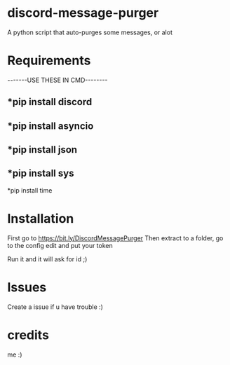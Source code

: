 # discord-message-purger
A python script that auto-purges some messages, or alot

# Requirements
-------USE THESE IN CMD--------


*pip install discord
-------------------------
*pip install asyncio
-------------------------
*pip install json
-------------------------
*pip install sys
-------------------------
*pip install time


# Installation
First go to https://bit.ly/DiscordMessagePurger
Then extract to a folder, go to the config edit and put your token

Run it and it will ask for id ;)


# Issues
Create a issue if u have trouble :)

# credits
me :)
